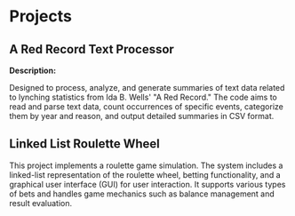 # Projects

## A Red Record Text Processor

**Description:**

Designed to process, analyze, and generate summaries of text data related to lynching statistics from Ida B. Wells' "A Red Record." The code aims to read and parse text data, count occurrences of specific events, categorize them by year and reason, and output detailed summaries in CSV format.

## Linked List Roulette Wheel
This project implements a roulette game simulation. The system includes a linked-list representation of the roulette wheel, betting functionality, and a graphical user interface (GUI) for user interaction. It supports various types of bets and handles game mechanics such as balance management and result evaluation.

